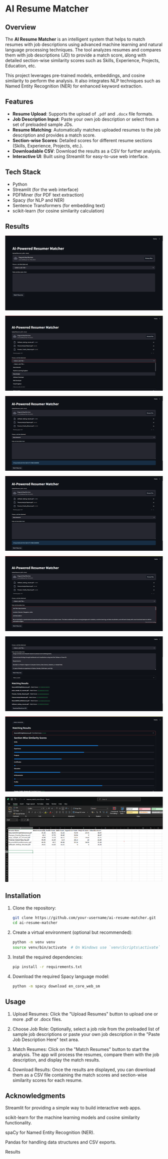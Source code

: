 # AI Resume Matcher

## Overview


The **AI Resume Matcher** is an intelligent system that helps to match resumes with job descriptions using advanced machine learning and natural language processing techniques. The tool analyzes resumes and compares them with job descriptions (JD) to provide a match score, along with detailed section-wise similarity scores such as Skills, Experience, Projects, Education, etc.


This project leverages pre-trained models, embeddings, and cosine similarity to perform the analysis. It also integrates NLP techniques such as Named Entity Recognition (NER) for enhanced keyword extraction.

## Features

- **Resume Upload**: Supports the upload of `.pdf` and `.docx` file formats.
- **Job Description Input**: Paste your own job description or select from a set of preloaded sample JDs.
- **Resume Matching**: Automatically matches uploaded resumes to the job description and provides a match score.
- **Section-wise Scores**: Detailed scores for different resume sections (Skills, Experience, Projects, etc.).
- **Downloadable CSV**: Download the results as a CSV for further analysis.
- **Interactive UI**: Built using Streamlit for easy-to-use web interface.

## Tech Stack

- Python
- Streamlit (for the web interface)
- PDFMiner (for PDF text extraction)
- Spacy (for NLP and NER)
- Sentence Transformers (for embedding text)
- scikit-learn (for cosine similarity calculation)

## Results

![Result Image](images/UI.png)

![Result Image](images/PreloadJDs.png)

![Result Image](images/InputsWithPreloadJD.png)

![Result Image](images/ResultWithPreloadJD.png)

![Result Image](images/InputsWithOwnJD.png)

![Result Image](images/ResultWithOwnJD.png)

![Result Image](images/sectionScores.png)

![Result Image](images/Excel_Image.png)

## Installation

1. Clone the repository:
   ```bash
   git clone https://github.com/your-username/ai-resume-matcher.git
   cd ai-resume-matcher

2. Create a virtual environment (optional but recommended):
   ```bash
   python -m venv venv
   source venv/bin/activate  # On Windows use `venv\Scripts\activate`

3. Install the required dependencies:
   ```bash
   pip install -r requirements.txt
   
4. Download the required Spacy language model:
   ```bash
   python -m spacy download en_core_web_sm

## Usage
1. Upload Resumes: Click the "Upload Resumes" button to upload one or more .pdf or .docx files.

2. Choose Job Role: Optionally, select a job role from the preloaded list of sample job descriptions or paste your own job description in the "Paste Job Description Here" text area.

3. Match Resumes: Click on the "Match Resumes" button to start the analysis. The app will process the resumes, compare them with the job description, and display the match results.

4. Download Results: Once the results are displayed, you can download them as a CSV file containing the match scores and section-wise similarity scores for each resume.
   

## Acknowledgments
Streamlit for providing a simple way to build interactive web apps.

scikit-learn for the machine learning models and cosine similarity functionality.

spaCy for Named Entity Recognition (NER).

Pandas for handling data structures and CSV exports.


Results
